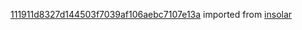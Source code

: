 [111911d8327d144503f7039af106aebc7107e13a](https://github.com/insolar/insolar/commit/111911d8327d144503f7039af106aebc7107e13a) imported from [insolar](https://github.com/insolar/insolar)
